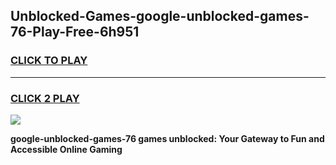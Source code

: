 
## Unblocked-Games-google-unblocked-games-76-Play-Free-6h951
<h3>
<a href="https://premium76.site?title=google-unblocked-games-76&ref=10A">CLICK TO PLAY</a></h3>
<hr>

<h3>
<a href="https://premium76.site?title=google-unblocked-games-76&ref=10A">CLICK 2 PLAY</a>
  
</h3>

<a href="https://premium76.site?title=google-unblocked-games-76&ref=10A"><img src="https://clearcache.store/games.png"></a>


**google-unblocked-games-76 games unblocked: Your Gateway to Fun and Accessible Online Gaming**
